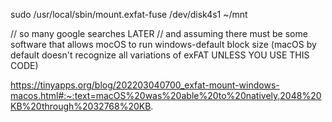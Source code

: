 sudo /usr/local/sbin/mount.exfat-fuse /dev/disk4s1 ~/mnt


// so many google searches LATER
// and assuming there must be some software that allows mocOS to run windows-default block size (macOS by default doesn't recognize all variations of exFAT UNLESS YOU USE THIS CODE)



https://tinyapps.org/blog/202203040700_exfat-mount-windows-macos.html#:~:text=macOS%20was%20able%20to%20natively,2048%20KB%20through%2032768%20KB.
